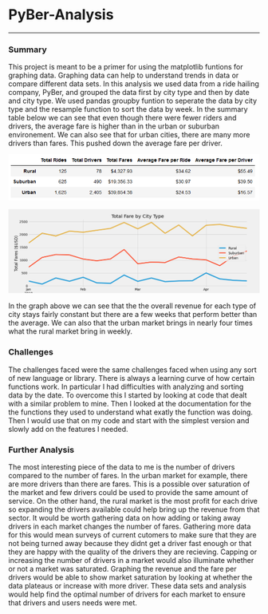 # PyBer-Analysis
---
### Summary
    
This project is meant to be a primer for using the matplotlib funtions for graphing data. Graphing data can help to understand trends in data or compare different data sets. In this analysis we used data from a ride hailing company, PyBer, and grouped the data first by city type and then by date and city type. We used pandas groupby funtion to seperate the data by city type and the resample function to sort the data by week. In the summary table below we can see that even though there were fewer riders and drivers, the average fare is higher than in the urban or suburban environement. We can also see that for urban cities, there are many more drivers than fares. This pushed down the average fare per driver.

![Summary Dataframe](https://github.com/Duvey314/PyBer-Analysis/blob/master/Analysis/Fig9.PNG)

![Total Fare by City Type](https://github.com/Duvey314/PyBer-Analysis/blob/master/Analysis/Fig8.png)

In the graph above we can see that the the overall revenue for each type of city stays fairly constant but there are a few weeks that perform better than the average. We can also that the urban market brings in nearly four times what the rural market bring in weekly. 

### Challenges

The challenges faced were the same challenges faced when using any sort of new language or library. There is always a learning curve of how certain functions work. In particular I had difficulties with analyzing and sorting data by the date. To overcome this I started by looking at code that dealt with a similar problem to mine. Then I looked at the documentation for the the functions they used to understand what exatly the function was doing. Then I would use that on my code and start with the simplest version and slowly add on the features I needed.

### Further Analysis
  
The most interesting piece of the data to me is the number of drivers compared to the number of fares. In the urban market for example, there are more drivers than there are fares. This is a possible over saturation of the market and few drivers could be used to provide the same amount of service. On the other hand, the rural market is the most profit for each drive so expanding the drivers available could help bring up the revenue from that sector. It would be worth gathering data on how adding or taking away drivers in each market changes the number of fares. Gathering more data for this would mean surveys of current cutomers to make sure that they are not being turned away because they didnt get a driver fast enough or that they are happy with the quality of the drivers they are recieving. Capping or increasing the number of drivers in a market would also illuminate whether or not a market was saturated. Graphing the revenue and the fare per drivers would be able to show market saturation by looking at whether the data plateaus or increase with more driver. These data sets and analysis would help find the optimal number of drivers for each market to ensure that drivers and users needs were met.
